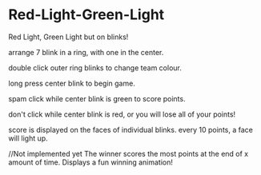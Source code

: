 # Red-Light-Green-Light
Red Light, Green Light but on blinks!

arrange 7 blink in a ring, with one in the center.

double click outer ring blinks to change team colour.

long press center blink to begin game.

spam click while center blink is green to score points.

don't click while center blink is red, or you will lose all of your points!

score is displayed on the faces of individual blinks. every 10 points, a face will light up. 

//Not implemented yet
The winner scores the most points at the end of x amount of time. Displays a fun winning animation!
